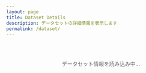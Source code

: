 ```yaml
---
layout: page
title: Dataset Details
description: データセットの詳細情報を表示します
permalink: /dataset/
---
```


<div id="loading" class="loading">
  <p>データセット情報を読み込み中...</p>
</div>

<div id="error" class="error" style="display: none;">
  <p>データセットの読み込みに失敗しました。</p>
</div>

<div id="dataset-details" class="dataset-details" style="display: none;">
  <!-- データセット詳細がここに動的に生成されます -->
</div>

<style>
.loading {
  text-align: center;
  padding: 2rem;
  color: #666;
}

.error {
  text-align: center;
  padding: 2rem;
  color: #d32f2f;
  background-color: #ffebee;
  border: 1px solid #ffcdd2;
  border-radius: 4px;
  margin: 1rem 0;
}

.dataset-details {
  max-width: 800px;
  margin: 0 auto;
  padding: 1rem;
}

.dataset-header {
  border-bottom: 2px solid #1976d2;
  padding-bottom: 1rem;
  margin-bottom: 2rem;
}

.dataset-header h1 {
  color: #1976d2;
  margin: 0 0 0.5rem 0;
  font-size: 2rem;
}

.dataset-id {
  color: #666;
  font-family: monospace;
  font-size: 1.1rem;
  background-color: #f5f5f5;
  padding: 0.3rem 0.6rem;
  border-radius: 4px;
  display: inline-block;
}

.metadata-section {
  background-color: #fafafa;
  border-radius: 8px;
  padding: 1.5rem;
  margin: 1.5rem 0;
  border-left: 4px solid #1976d2;
}

.metadata-section h3 {
  margin-top: 0;
  color: #333;
}

.metadata-grid {
  display: grid;
  gap: 1rem;
  margin-top: 1rem;
}

.metadata-item {
  display: flex;
  flex-direction: column;
  gap: 0.3rem;
}

.metadata-label {
  font-weight: bold;
  color: #555;
  font-size: 0.9rem;
  text-transform: uppercase;
  letter-spacing: 0.5px;
}

.metadata-value {
  color: #333;
  word-break: break-word;
}

.metadata-value a {
  color: #1976d2;
  text-decoration: none;
}

.metadata-value a:hover {
  text-decoration: underline;
}

.metadata-value code {
  background-color: #e8f5e8;
  padding: 0.2rem 0.4rem;
  border-radius: 3px;
  font-family: monospace;
  font-size: 0.9rem;
}

.tags {
  display: flex;
  flex-wrap: wrap;
  gap: 0.5rem;
  margin-top: 0.5rem;
}

.tag {
  background-color: #1976d2;
  color: white;
  padding: 0.3rem 0.8rem;
  border-radius: 16px;
  font-size: 0.8rem;
  white-space: nowrap;
}

.back-link {
  display: inline-block;
  margin-bottom: 1rem;
  color: #1976d2;
  text-decoration: none;
  font-weight: 500;
}

.back-link:hover {
  text-decoration: underline;
}

.back-link::before {
  content: "← ";
}

.raw-metadata {
  background-color: #f8f8f8;
  border: 1px solid #ddd;
  border-radius: 4px;
  padding: 1rem;
  font-family: monospace;
  font-size: 0.9rem;
  white-space: pre-wrap;
  overflow-x: auto;
  max-height: 400px;
  overflow-y: auto;
}

.expandable-section {
  margin-top: 2rem;
}

.expand-toggle {
  background: none;
  border: none;
  color: #1976d2;
  cursor: pointer;
  font-size: 1rem;
  padding: 0.5rem 0;
  text-decoration: underline;
}

.expand-toggle:hover {
  background-color: #f5f5f5;
}

@media (min-width: 768px) {
  .metadata-grid {
    grid-template-columns: repeat(2, 1fr);
  }
}
</style>

<script>
document.addEventListener('DOMContentLoaded', function() {
  loadDatasetDetails();
});

async function loadDatasetDetails() {
  const loadingEl = document.getElementById('loading');
  const errorEl = document.getElementById('error');
  const detailsEl = document.getElementById('dataset-details');
  
  // URLパラメータからデータセットIDを取得
  const urlParams = new URLSearchParams(window.location.search);
  const datasetId = urlParams.get('id');
  
  if (!datasetId) {
    loadingEl.style.display = 'none';
    const baseUrl = '{{ site.baseurl }}' || '';
    errorEl.innerHTML = `<p>データセットIDが指定されていません。</p><p><a href="${baseUrl}/datasets/">データセット一覧に戻る</a></p>`;
    errorEl.style.display = 'block';
    return;
  }
  
  try {
    // GitHubからメタデータを取得
    const metadataUrl = `https://raw.githubusercontent.com/dbcls/rdf-config/master/config/${datasetId}/metadata.yaml`;
    const response = await fetch(metadataUrl);
    
    if (!response.ok) {
      throw new Error(`Failed to fetch metadata: ${response.status}`);
    }
    
    const yamlText = await response.text();
    const metadata = parseSimpleYaml(yamlText);
    
    loadingEl.style.display = 'none';
    renderDatasetDetails(datasetId, metadata, yamlText);
    detailsEl.style.display = 'block';
    
    // ページタイトルを更新
    document.title = `${metadata.title || datasetId} - RDF Portal`;
    
  } catch (error) {
    console.error('Error loading dataset details:', error);
    loadingEl.style.display = 'none';
    const baseUrl = '{{ site.baseurl }}' || '';
    errorEl.innerHTML = `
      <p>データセットの読み込みに失敗しました。</p>
      <p>エラー: ${error.message}</p>
      <p><a href="${baseUrl}/datasets/">データセット一覧に戻る</a></p>
    `;
    errorEl.style.display = 'block';
  }
}

function parseSimpleYaml(yamlText) {
  const metadata = {};
  const lines = yamlText.split('\n');
  let currentKey = null;
  let currentValue = '';
  let inMultiline = false;
  
  for (let i = 0; i < lines.length; i++) {
    const line = lines[i];
    const trimmed = line.trim();
    
    // Skip comments and empty lines
    if (!trimmed || trimmed.startsWith('#')) continue;
    
    // Handle array items
    if (trimmed.startsWith('- ')) {
      if (currentKey) {
        if (!metadata[currentKey]) metadata[currentKey] = [];
        const arrayItem = trimmed.substring(2).trim();
        if (Array.isArray(metadata[currentKey])) {
          metadata[currentKey].push(arrayItem);
        }
      }
      continue;
    }
    
    // Handle key-value pairs
    const match = trimmed.match(/^(\w+):\s*(.*)$/);
    if (match) {
      const [, key, value] = match;
      
      if (currentKey && inMultiline) {
        metadata[currentKey] = currentValue.trim();
      }
      
      currentKey = key;
      currentValue = value.replace(/^["'](.*)["']$/, '$1'); // Remove quotes
      inMultiline = false;
      
      // Check if this is a multiline value or array
      if (!value.trim() || value.trim() === '[' || value.trim() === '{') {
        inMultiline = true;
        currentValue = '';
      } else if (value.includes('[') && value.includes(']')) {
        // Handle inline arrays
        const arrayMatch = value.match(/\[(.*)\]/);
        if (arrayMatch) {
          metadata[currentKey] = arrayMatch[1].split(',').map(item => item.trim().replace(/^["'](.*)["']$/, '$1'));
        } else {
          metadata[currentKey] = currentValue;
        }
        currentKey = null;
      } else {
        metadata[currentKey] = currentValue;
        currentKey = null;
      }
    } else if (inMultiline && currentKey) {
      // Handle multiline values
      currentValue += (currentValue ? ' ' : '') + trimmed;
    }
  }
  
  // Handle last key if multiline
  if (currentKey && inMultiline) {
    metadata[currentKey] = currentValue.trim();
  }
  
  return metadata;
}

function renderDatasetDetails(datasetId, metadata, rawYaml) {
  const detailsEl = document.getElementById('dataset-details');
  const baseUrl = '{{ site.baseurl }}' || '';
  
  const html = `
    <a href="${baseUrl}/datasets/" class="back-link">データセット一覧に戻る</a>
    
    <div class="dataset-header">
      <h1>${metadata.title || datasetId}</h1>
      <div class="dataset-id">ID: ${datasetId}</div>
    </div>
    
    ${metadata.description ? `
    <div class="metadata-section">
      <h3>説明</h3>
      <p>${metadata.description}</p>
    </div>
    ` : ''}
    
    <div class="metadata-section">
      <h3>基本情報</h3>
      <div class="metadata-grid">
        ${renderMetadataItem('ウェブサイト', metadata.website, 'link')}
        ${renderMetadataItem('SPARQL Endpoint', metadata.sparql, 'link')}
        ${renderMetadataItem('VoID', metadata.void, 'link')}
        ${renderMetadataItem('ライセンス', metadata.licenses)}
        ${renderMetadataItem('提供者', metadata.provider)}
        ${renderMetadataItem('作成日', metadata.issued)}
        ${renderMetadataItem('更新日', metadata.updated)}
        ${renderMetadataItem('バージョン', metadata.version)}
      </div>
    </div>
    
    ${metadata.tags ? `
    <div class="metadata-section">
      <h3>タグ</h3>
      ${renderMetadataItem('', metadata.tags, 'tags')}
    </div>
    ` : ''}
    
    <div class="metadata-section">
      <h3>リンク</h3>
      <div class="metadata-grid">
        ${renderMetadataItem('設定ファイル', `https://github.com/dbcls/rdf-config/tree/master/config/${datasetId}`, 'link')}
        ${renderMetadataItem('メタデータファイル', `https://github.com/dbcls/rdf-config/blob/master/config/${datasetId}/metadata.yaml`, 'link')}
      </div>
    </div>
    
    <div class="expandable-section">
      <button class="expand-toggle" onclick="toggleRawMetadata()">
        生のメタデータを表示
      </button>
      <div id="raw-metadata" class="raw-metadata" style="display: none;">
        ${escapeHtml(rawYaml)}
      </div>
    </div>
  `;
  
  detailsEl.innerHTML = html;
}

function renderMetadataItem(label, value, type = 'text') {
  if (!value) return '';
  
  let valueHtml;
  if (Array.isArray(value)) {
    if (type === 'tags') {
      valueHtml = `<div class="tags">${value.map(tag => `<span class="tag">${escapeHtml(tag)}</span>`).join('')}</div>`;
    } else {
      valueHtml = value.map(item => escapeHtml(item)).join(', ');
    }
  } else if (type === 'link') {
    valueHtml = `<a href="${value}" target="_blank">${value}</a>`;
  } else {
    valueHtml = escapeHtml(value);
  }
  
  return `
    <div class="metadata-item">
      <div class="metadata-label">${label}</div>
      <div class="metadata-value">${valueHtml}</div>
    </div>
  `;
}

function escapeHtml(text) {
  const div = document.createElement('div');
  div.textContent = text;
  return div.innerHTML;
}

function toggleRawMetadata() {
  const rawMetadata = document.getElementById('raw-metadata');
  const button = document.querySelector('.expand-toggle');
  
  if (rawMetadata.style.display === 'none') {
    rawMetadata.style.display = 'block';
    button.textContent = '生のメタデータを隠す';
  } else {
    rawMetadata.style.display = 'none';
    button.textContent = '生のメタデータを表示';
  }
}
</script>
